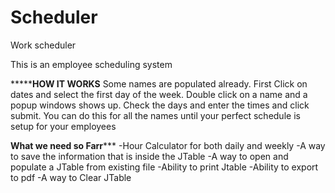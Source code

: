 # Scheduler
Work scheduler

This is an employee scheduling system

*************************HOW IT WORKS********************
Some names are populated already. First Click on dates and select the first day of the week. Double click on a name 
and a popup windows shows up. Check the days and enter the times and click submit. You can do this for all the names until
your perfect schedule is setup for your employees



************What we need so Farr***************
-Hour Calculator for both daily and weekly
-A way to save the information that is inside the JTable
-A way to open and populate a JTable from existing file
-Ability to print Jtable
-Ability to export to pdf
-A way to Clear JTable
